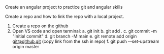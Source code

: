 Create an angular project to practice git and angular skills

Create a repo and how to link the repo with a local project.

1. Create a repo on the github
2. Open VS code and open terminal:
  a. git init
  b. git add .
  c. git commit -m "Initial commit"
  d. git branch -M main
  e. git remote add origin <git@github.git> (copy link from the ssh in repo)
  f. git push --set-upstream origin master
